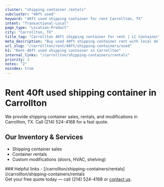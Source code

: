 ```yaml
---
cluster: "shipping container rentals"
subcluster: "40ft used"
keyword: "40ft used shipping container for rent Carrollton, TX"
intent: "Transactional-Local"
page_type: "Location-Product"
city: "Carrollton, TX"
title_tag: "Carrollton 40ft shipping container for rent | LC Container"
meta_description: "Buy used 40ft shipping container rent with local delivery in Carrollton, TX. LC Container — local Since 2003. Request a fast quote today."
url_slug: "/carrollton/rent/40ft/shipping-containers/used"
h1: "Rent 40ft used shipping container in Carrollton"
internal_links: "/carrollton/shipping-containers/rentals"
priority: 3
notes: "2"
noindex: true
---
```


# Rent 40ft used shipping container in Carrollton

We provide shipping container sales, rentals, and modifications in Carrollton, TX. Call (214) 524-4168 for a fast quote.

## Our Inventory & Services
- Shipping container sales
- Container rentals
- Custom modifications (doors, HVAC, shelving)

<div data-section="internal-links">
### Helpful links
- [/carrollton/shipping-containers/rentals](/carrollton/shipping-containers/rentals
</div>

<div data-section="cta">
Get your free quote today — call (214) 524-4168 or <a href="/contact">contact us</a>.
</div>

<script type="application/ld+json">{"@context":"https://schema.org","@type":"FAQPage","mainEntity":[{"@type":"Question","name":"How much does delivery cost in Carrollton, TX?","acceptedAnswer":{"@type":"Answer","text":"Delivery costs vary by distance and container size. Most deliveries in Carrollton, TX range from $150-$300. Call (214) 524-4168 for an exact quote based on your specific location."}},{"@type":"Question","name":"Do you offer financing or payment plans?","acceptedAnswer":{"@type":"Answer","text":"We accept major credit cards, checks, and can discuss commercial terms for bulk purchases. Call (214) 524-4168 to discuss options."}},{"@type":"Question","name":"Can you customize containers in Carrollton, TX?","acceptedAnswer":{"@type":"Answer","text":"Yes — we perform modifications like doors, HVAC, insulation, and shelving. Request a custom quote at (214) 524-4168 or via our contact form."}}]}</script>
